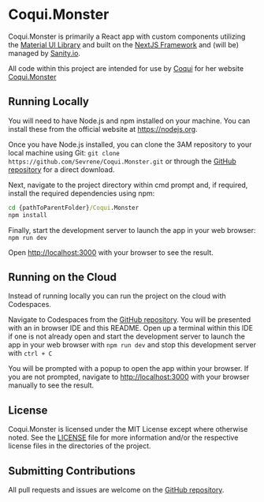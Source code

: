# Coqui.Monster

Coqui.Monster is primarily a React app with custom components utilizing the [Material UI Library](https://mui.com/material-ui/) and built on the [NextJS Framework](https://nextjs.org/) and (will be) managed by [Sanity.io](https://www.sanity.io/).

All code within this project are intended for use by [Coqui](https://www.twitch.tv/coqui) for her website [Coqui.Monster](https://coqui.monster/)

## Running Locally

You will need to have Node.js and npm installed on your machine.
You can install these from the official website at <https://nodejs.org>.

Once you have Node.js installed, you can clone the 3AM repository to your local machine using Git: `git clone https://github.com/Sevrene/Coqui.Monster.git`
or through the [GitHub repository](https://github.com/Sevrene/Coqui.Monster) for a direct download.

Next, navigate to the project directory within cmd prompt and, if required, install the required dependencies using npm:

```cmd
cd {pathToParentFolder}/Coqui.Monster
npm install
```

Finally, start the development server to launch the app in your web browser:
`npm run dev`

Open [http://localhost:3000](http://localhost:3000) with your browser to see the result.

## Running on the Cloud

Instead of running locally you can run the project on the cloud with Codespaces.

Navigate to Codespaces from the [GitHub repository](https://github.com/Sevrene/Coqui.Monster). You will be presented with an in browser IDE and this README.
Open up a terminal within this IDE if one is not already open and start the development server to launch the app in your web browser with `npm run dev` and stop this development server with `ctrl + C`

You will be prompted with a popup to open the app within your browser. If you are not prompted, navigate to [http://localhost:3000](http://localhost:3000) with your browser manually to see the result.

## License

Coqui.Monster is licensed under the MIT License except where otherwise noted. See the [LICENSE](/LICENSE.md) file for more information and/or the respective license files in the directories of the project.

## Submitting Contributions

All pull requests and issues are welcome on the [GitHub repository](https://github.com/Sevrene/Coqui.Monster).
